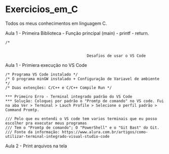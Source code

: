 # Exercicios_em_C
 Todos os meus conhecimentos em linguagem C. 

Aula 1 - Primeira Biblioteca - Função principal (main) - printf - return. 

    /* 


                                        Desafios de usar o VS Code

Aula 1 - Primiera execução no VS Code

    /* Programa VS Code instalado */
    /* O programa minGW instalado + Configuração de Variavel de ambiente */
    /* Duas extenções: C/C++ e C/C++ Compile Run */

    *** Primeiro Erro - Terminal integrado padrão do VS Code
    *** Solução: Coloquei por padrão o "Promtp de comando" no VS code. Fui na aba Ver > Terminal > Lauch Profile > Selecione o perfil padrão > Command Promtp.  

    /// Pelo que eu entendi o VS code tem varios terminais que eu posso escolher pra executar meus programas
    /// Tem o "Promtp de comando"; O "PowerShell" e o "Git Bast" do Git. 
    /// Fonte da informação: https://www.alura.com.br/artigos/como-utilizar-terminal-integrado-visual-studio-code

Aula 2 - Print arquivos na tela